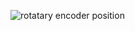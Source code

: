 ![rotatary encoder position](https://github.com/NFernando98/Rotary-encoder-position-reporter/assets/61730280/1ea63d47-18eb-419c-88f1-6e2bde976bb0)
